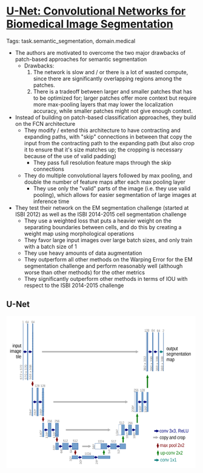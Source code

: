 # [U-Net: Convolutional Networks for Biomedical Image Segmentation](https://arxiv.org/abs/1505.04597)

Tags: task.semantic_segmentation, domain.medical

- The authors are motivated to overcome the two major drawbacks of patch-based approaches for semantic segmentation
    - Drawbacks:
        1. The network is slow and / or there is a lot of wasted compute, since there are significantly overlapping regions among the patches.
        2. There is a tradeoff between larger and smaller patches that has to be optimized for; larger patches offer more context but require more max-pooling layers that may lower the localization accuracy, while smaller patches might not give enough context.
- Instead of building on patch-based classification approaches, they build on the FCN architecture
    - They modify / extend this architecture to have contracting and expanding paths, with "skip" connections in between that copy the input from the contracting path to the expanding path (but also crop it to ensure that it's size matches up; the cropping is necessary because of the use of valid padding)
        - They pass full resolution feature maps through the skip connections
    - They do multiple convolutional layers followed by max pooling, and double the number of feature maps after each max pooling layer
        - They use only the "valid" parts of the image (i.e. they use valid pooling), which allows for easier segmentation of large images at inference time
- They test their network on the EM segmentation challenge (started at ISBI 2012) as well as the ISBI 2014-2015 cell segmentation challenge
    - They use a weighted loss that puts a heavier weight on the separating boundaries between cells, and do this by creating a weight map using morphological operations
    - They favor large input images over large batch sizes, and only train with a batch size of 1
    - They use heavy amounts of data augmentation
    - They outperform all other methods on the Warping Error for the EM segmentation challenge and perform reasonably well (although worse than other methods) for the other metrics
    - They significantly outperform other methods in terms of IOU with respect to the ISBI 2014-2015 challenge

## U-Net

<img src="./images/unet.png" width=500 height=400>
